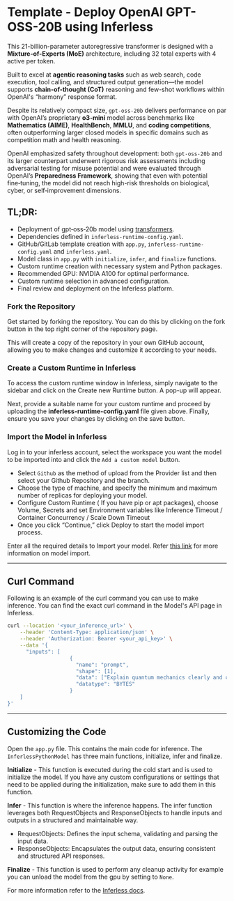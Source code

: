 # Template - Deploy OpenAI GPT-OSS-20B using Inferless
This 21-billion-parameter autoregressive transformer is designed with a **Mixture-of-Experts (MoE)** architecture, including 32 total experts with 4 active per token.

Built to excel at **agentic reasoning tasks** such as web search, code execution, tool calling, and structured output generation—the model supports **chain-of-thought (CoT)** reasoning and few-shot workflows within OpenAI's “harmony” response format.

Despite its relatively compact size, `gpt‑oss‑20b` delivers performance on par with OpenAI’s proprietary **o3‑mini** model across benchmarks like **Mathematics (AIME)**, **HealthBench**, **MMLU**, and **coding competitions**, often outperforming larger closed models in specific domains such as competition math and health reasoning.

OpenAI emphasized safety throughout development: both `gpt‑oss‑20b` and its larger counterpart underwent rigorous risk assessments including adversarial testing for misuse potential and were evaluated through OpenAI’s **Preparedness Framework**, showing that even with potential fine‑tuning, the model did not reach high-risk thresholds on biological, cyber, or self‑improvement dimensions.

## TL;DR:
- Deployment of gpt‑oss‑20b model using [transformers](https://github.com/huggingface/transformers).
- Dependencies defined in `inferless-runtime-config.yaml`.
- GitHub/GitLab template creation with `app.py`, `inferless-runtime-config.yaml` and `inferless.yaml`.
- Model class in `app.py` with `initialize`, `infer`, and `finalize` functions.
- Custom runtime creation with necessary system and Python packages.
- Recommended GPU: NVIDIA A100 for optimal performance.
- Custom runtime selection in advanced configuration.
- Final review and deployment on the Inferless platform.

### Fork the Repository
Get started by forking the repository. You can do this by clicking on the fork button in the top right corner of the repository page.

This will create a copy of the repository in your own GitHub account, allowing you to make changes and customize it according to your needs.

### Create a Custom Runtime in Inferless
To access the custom runtime window in Inferless, simply navigate to the sidebar and click on the Create new Runtime button. A pop-up will appear.

Next, provide a suitable name for your custom runtime and proceed by uploading the **inferless-runtime-config.yaml** file given above. Finally, ensure you save your changes by clicking on the save button.

### Import the Model in Inferless
Log in to your inferless account, select the workspace you want the model to be imported into and click the `Add a custom model` button.

- Select `Github` as the method of upload from the Provider list and then select your Github Repository and the branch.
- Choose the type of machine, and specify the minimum and maximum number of replicas for deploying your model.
- Configure Custom Runtime ( If you have pip or apt packages), choose Volume, Secrets and set Environment variables like Inference Timeout / Container Concurrency / Scale Down Timeout
- Once you click “Continue,” click Deploy to start the model import process.

Enter all the required details to Import your model. Refer [this link](https://docs.inferless.com/integrations/git-custom-code/git--custom-code) for more information on model import.

---
## Curl Command
Following is an example of the curl command you can use to make inference. You can find the exact curl command in the Model's API page in Inferless.
```bash
curl --location '<your_inference_url>' \
    --header 'Content-Type: application/json' \
    --header 'Authorization: Bearer <your_api_key>' \
    --data '{
      "inputs": [
                    {
                      "name": "prompt",
                      "shape": [1],
                      "data": ["Explain quantum mechanics clearly and concisely."],
                      "datatype": "BYTES"
                    }
    ]
}'
```

---
## Customizing the Code
Open the `app.py` file. This contains the main code for inference. The `InferlessPythonModel` has three main functions, initialize, infer and finalize.

**Initialize** -  This function is executed during the cold start and is used to initialize the model. If you have any custom configurations or settings that need to be applied during the initialization, make sure to add them in this function.

**Infer** - This function is where the inference happens. The infer function leverages both RequestObjects and ResponseObjects to handle inputs and outputs in a structured and maintainable way.
- RequestObjects: Defines the input schema, validating and parsing the input data.
- ResponseObjects: Encapsulates the output data, ensuring consistent and structured API responses.

**Finalize** - This function is used to perform any cleanup activity for example you can unload the model from the gpu by setting to `None`.

For more information refer to the [Inferless docs](https://docs.inferless.com/).
